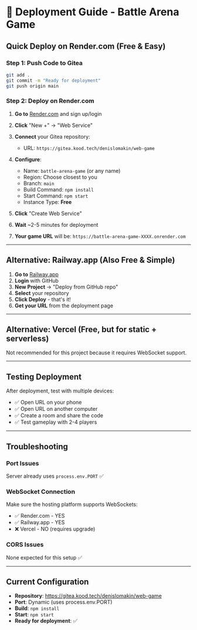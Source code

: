 # 🚀 Deployment Guide - Battle Arena Game

## Quick Deploy on Render.com (Free & Easy)

### Step 1: Push Code to Gitea
```bash
git add .
git commit -m "Ready for deployment"
git push origin main
```

### Step 2: Deploy on Render.com

1. **Go to** [Render.com](https://render.com) and sign up/login
2. **Click** "New +" → "Web Service"
3. **Connect** your Gitea repository:
   - URL: `https://gitea.kood.tech/denislomakin/web-game`
4. **Configure**:
   - Name: `battle-arena-game` (or any name)
   - Region: Choose closest to you
   - Branch: `main`
   - Build Command: `npm install`
   - Start Command: `npm start`
   - Instance Type: **Free**

5. **Click** "Create Web Service"

6. **Wait** ~2-5 minutes for deployment

7. **Your game URL** will be: `https://battle-arena-game-XXXX.onrender.com`

---

## Alternative: Railway.app (Also Free & Simple)

1. **Go to** [Railway.app](https://railway.app)
2. **Login** with GitHub
3. **New Project** → "Deploy from GitHub repo"
4. **Select** your repository
5. **Click Deploy** - that's it!
6. **Get your URL** from the deployment page

---

## Alternative: Vercel (Free, but for static + serverless)

Not recommended for this project because it requires WebSocket support.

---

## Testing Deployment

After deployment, test with multiple devices:
- ✅ Open URL on your phone
- ✅ Open URL on another computer
- ✅ Create a room and share the code
- ✅ Test gameplay with 2-4 players

---

## Troubleshooting

### Port Issues
Server already uses `process.env.PORT` ✅

### WebSocket Connection
Make sure the hosting platform supports WebSockets:
- ✅ Render.com - YES
- ✅ Railway.app - YES
- ❌ Vercel - NO (requires upgrade)

### CORS Issues
None expected for this setup ✅

---

## Current Configuration

- **Repository**: https://gitea.kood.tech/denislomakin/web-game
- **Port**: Dynamic (uses process.env.PORT)
- **Build**: `npm install`
- **Start**: `npm start`
- **Ready for deployment**: ✅

